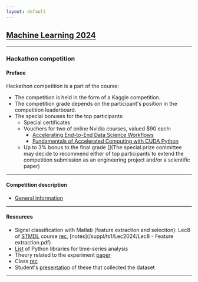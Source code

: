 ```yaml
---
layout: default
---
```


## [Machine Learning 2024](/suppl/ml/ml2024/)

---

### Hackathon competition

#### Preface
Hackathon competition is a part of the course:
* The competition is held in the form of a Kaggle competition.
* The competition grade depends on the participant's position in the competition leaderboard.
* The special bonuses for the top participants:
    * Special certificates
    * Vouchers for two of online Nvidia courses, valued $90 each:
        * [Accelerating End-to-End Data Science Workflows](https://courses.nvidia.com/courses/course-v1:DLI+S-DS-01+V1/)
        * [Fundamentals of Accelerated Computing with CUDA Python](https://courses.nvidia.com/courses/course-v1:DLI+C-AC-02+V1/)
    * Up to 3% bonus to the final grade
      [](The special prize committee may decide to recommend either of top participants to extend the competition submission as an engineering project and/or a scientific paper)

---

#### Competition description
* [General information](/suppl/ml/Lec2024/general_info.pdf)

---

#### Resources
* Signal classification with Matlab (feature extraction and selection): Lec8 of [STMDL](/suppl/ts1/ts1_main2024/) course [rec](https://sce-ac-il.zoom.us/rec/share/NFe9Y6QDzDeSB3VV48GW-XI2Mflg5XT7pfsm5bEOXT3nx1eoJ4gcFr3kklma0qvb.NNfud5urgEsVXLdl?startTime=1721654006000), [notes](/suppl/ts1/Lec2024/Lec8 - Feature extraction.pdf)
* [List](/blog/2024/packages/) of Python libraries for time-series analysis
* Theory related to the experiment [paper](/suppl/ml/Lec2024/Droplet.pdf)
* Class [rec](https://sce-ac-il.zoom.us/rec/share/4aQYLC2_Xo2eWFsO5qw4n-BQ674FDJkiFsw971XY8n5O9appVqWiVTfjjEXc7eQd.wfSIuhW1HEwsCMiL?startTime=1722426746000)
* Student's [presentation](/suppl/ml/Lec2024/ee.pdf) of these that collected the dataset

---
